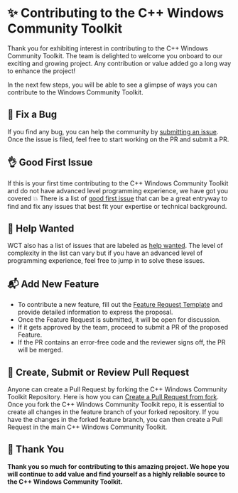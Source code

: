 # ✨ Contributing to the C++ Windows Community Toolkit

Thank you for exhibiting interest in contributing to the C++ Windows Community Toolkit. The team is delighted to welcome you onboard to our exciting and growing project. Any contribution or value added go a long way to enhance the project!

In the next few steps, you will be able to see a glimpse of ways you can contribute to the Windows Community Toolkit.

## 🐛 Fix a Bug <a name="bug"></a>

If you find any bug, you can help the community by [submitting an issue](https://github.com/Loghorn/CppWindowsCommunityToolkit/issues/new?template=bug_report.md&labels=bug+:bug:&title=[Bug]). Once the issue is filed, feel free to start working on the PR and submit a PR.

## 👌 Good First Issue <a name="issue"></a>

If this is your first time contributing to the C++ Windows Community Toolkit and do not have advanced level programming experience, we have got you covered 💥 There is a list of [good first issue](https://github.com/Loghorn/CppWindowsCommunityToolkit/labels/good%20first%20issue) that can be a great entryway to find and fix any issues that best fit your expertise or technical background.

## 🙋 Help Wanted <a name="help"></a>

WCT also has a list of issues that are labeled as [help wanted](https://github.com/Loghorn/CppWindowsCommunityToolkit/labels/help%20wanted). The level of complexity in the list can vary but if you have an advanced level of programming experience, feel free to jump in to solve these issues.

## 📬 Add New Feature <a name="feature"></a>

* To contribute a new feature, fill out the [Feature Request Template](https://github.com/Loghorn/CppWindowsCommunityToolkit/issues/new?template=feature_request.md&labels=feature+request+:mailbox_with_mail:&title=[Feature]) and provide detailed information to express the proposal.
* Once the Feature Request is submitted, it will be open for discussion.
* If it gets approved by the team, proceed to submit a PR of the proposed Feature.
* If the PR contains an error-free code and the reviewer signs off, the PR will be merged.

## 🚀 Create, Submit or Review Pull Request <a name="pr"></a>

Anyone can create a Pull Request by forking the C++ Windows Community Toolkit Repository. Here is how you can [Create a Pull Request from fork](https://help.github.com/en/github/collaborating-with-issues-and-pull-requests/creating-a-pull-request-from-a-fork). Once you fork the C++ Windows Community Toolkit repo, it is essential to create all changes in the feature branch of your forked repository. If you have the changes in the forked feature branch, you can then create a Pull Request in the main C++ Windows Community Toolkit.

## 💙 Thank You

**Thank you so much for contributing to this amazing project. We hope you will continue to add value and find yourself as a highly reliable source to the C++ Windows Community Toolkit.**
